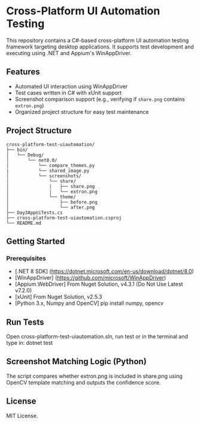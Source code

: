 # Cross-Platform UI Automation Testing

This repository contains a C#-based cross-platform UI automation testing framework targeting desktop applications. It supports test development and executing using .NET and Appium's WinAppDriver.

## Features

- Automated UI interaction using WinAppDriver
- Test cases written in C# with xUnit support
- Screenshot comparison support (e.g., verifying if `share.png` contains `extron.png`)
- Organized project structure for easy test maintenance


## Project Structure
```
cross-platform-test-uiautomation/
├── bin/
│   └── Debug/
│       └── net8.0/
|           └── compare_themes.py
|           └── shared_image.py
│           └── screenshots/
|               └── share/
│               |   ├── share.png
│               |   └── extron.png
│               └── theme/
│                   ├── before.png
│                   └── after.png
├── Day3AppUiTests.cs
├── cross-platform-test-uiautomation.csproj
└── README.md
```

## Getting Started
### Prerequisites
- [.NET 8 SDK] (https://dotnet.microsoft.com/en-us/download/dotnet/8.0)
- [WinAppDriver] (https://github.com/microsoft/WinAppDriver)
- [Appium.WebDriver] From Nuget Solution, v4.3.1 (Do Not Use Latest v7.2.0)
- [xUnit] From Nuget Solution, v2.5.3
- [Python 3.x, Numpy and OpenCV] pip install numpy, opencv

## Run Tests
Open cross-platform-test-uiautomation.sln, run test or in the terminal and type in: dotnet test

## Screenshot Matching Logic (Python)
The script compares whether extron.png is included in share.png using OpenCV template matching and outputs the confidence score.

## License

MIT License.